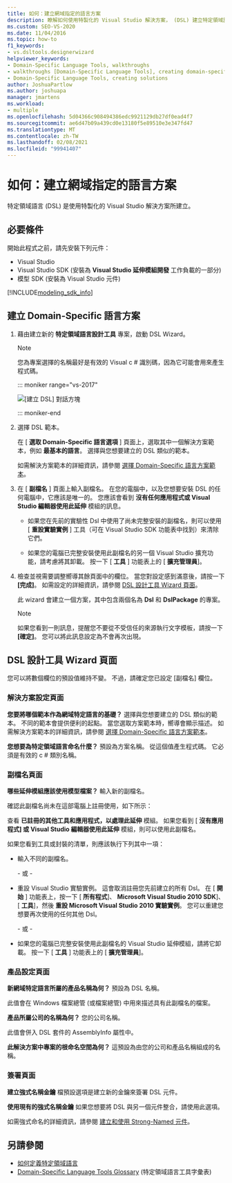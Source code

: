```yaml
---
title: 如何：建立網域指定的語言方案
description: 瞭解如何使用特製化的 Visual Studio 解決方案， (DSL) 建立特定領域語言。
ms.custom: SEO-VS-2020
ms.date: 11/04/2016
ms.topic: how-to
f1_keywords:
- vs.dsltools.designerwizard
helpviewer_keywords:
- Domain-Specific Language Tools, walkthroughs
- walkthroughs [Domain-Specific Language Tools], creating domain-specific language
- Domain-Specific Language Tools, creating solutions
author: JoshuaPartlow
ms.author: joshuapa
manager: jmartens
ms.workload:
- multiple
ms.openlocfilehash: 5d04366c908494386edc9921129db27df0ead4f7
ms.sourcegitcommit: ae6d47b09a439cd0e13180f5e89510e3e347fd47
ms.translationtype: MT
ms.contentlocale: zh-TW
ms.lasthandoff: 02/08/2021
ms.locfileid: "99941407"
---
```

# <a name="how-to-create-a-domain-specific-language-solution"></a>如何：建立網域指定的語言方案
特定領域語言 (DSL) 是使用特製化的 Visual Studio 解決方案所建立。

## <a name="prerequisites"></a>必要條件

開始此程式之前，請先安裝下列元件：

- Visual Studio
- Visual Studio SDK (安裝為 **Visual Studio 延伸模組開發** 工作負載的一部分) 
- 模型 SDK (安裝為 Visual Studio 元件) 

[!INCLUDE[modeling_sdk_info](includes/modeling_sdk_info.md)]

## <a name="creating-a-domain-specific-language-solution"></a>建立 Domain-Specific 語言方案

1. 藉由建立新的 **特定領域語言設計工具** 專案，啟動 DSL Wizard。

   > [!NOTE]
   > 您為專案選擇的名稱最好是有效的 Visual c # 識別碼，因為它可能會用來產生程式碼。

   ::: moniker range="vs-2017"

   ![[建立 DSL] 對話方塊](../modeling/media/create_dsldialog.png)

   ::: moniker-end

2. 選擇 DSL 範本。

    在 [ **選取 Domain-Specific 語言選項** ] 頁面上，選取其中一個解決方案範本，例如 **最基本的語言**。 選擇與您想要建立的 DSL 類似的範本。

    如需解決方案範本的詳細資訊，請參閱 [選擇 Domain-Specific 語言方案範本](../modeling/choosing-a-domain-specific-language-solution-template.md)。

3. 在 [ **副檔名** ] 頁面上輸入副檔名。 在您的電腦中，以及您想要安裝 DSL 的任何電腦中，它應該是唯一的。 您應該會看到 **沒有任何應用程式或 Visual Studio 編輯器使用此延伸** 模組的訊息。

   - 如果您在先前的實驗性 Dsl 中使用了尚未完整安裝的副檔名，則可以使用 [ **重設實驗實例** ] 工具（可在 Visual Studio SDK 功能表中找到）來清除它們。

   - 如果您的電腦已完整安裝使用此副檔名的另一個 Visual Studio 擴充功能，請考慮將其卸載。 按一下 [ **工具** ] 功能表上的 [ **擴充管理員**]。

4. 檢查並視需要調整嚮導其餘頁面中的欄位。 當您對設定感到滿意後，請按一下 **[完成]**。 如需設定的詳細資訊，請參閱 [DSL 設計工具 Wizard 頁面](#settings)。

    此 wizard 會建立一個方案，其中包含兩個名為 **Dsl** 和 **DslPackage** 的專案。

   > [!NOTE]
   > 如果您看到一則訊息，提醒您不要從不受信任的來源執行文字模板，請按一下 **[確定]**。 您可以將此訊息設定為不會再次出現。

## <a name="the-dsl-designer-wizard-pages"></a><a name="settings"></a> DSL 設計工具 Wizard 頁面
 您可以將數個欄位的預設值維持不變。 不過，請確定您已設定 [副檔名] 欄位。

### <a name="solution-settings-page"></a>解決方案設定頁面
 **您要將哪個範本作為網域特定語言的基礎？**
選擇與您想要建立的 DSL 類似的範本。 不同的範本會提供便利的起點。 當您選取方案範本時，嚮導會顯示描述。 如需解決方案範本的詳細資訊，請參閱 [選擇 Domain-Specific 語言方案範本](../modeling/choosing-a-domain-specific-language-solution-template.md)。

 **您想要為特定領域語言命名什麼？**
預設為方案名稱。 從這個值產生程式碼。 它必須是有效的 c # 類別名稱。

### <a name="file-extension-page"></a>副檔名頁面
 **哪些延伸模組應該使用模型檔案？**
輸入新的副檔名。

 確認此副檔名尚未在這部電腦上註冊使用，如下所示：

 查看 **已註冊的其他工具和應用程式，以處理此延伸** 模組。 如果您看到 [ **沒有應用程式] 或 Visual Studio 編輯器使用此延伸** 模組，則可以使用此副檔名。

 如果您看到工具或封裝的清單，則應該執行下列其中一項：

- 輸入不同的副檔名。

     \- 或 -

- 重設 Visual Studio 實驗實例。 這會取消註冊您先前建立的所有 Dsl。 在 [ **開始** ] 功能表上，按一下 [ **所有程式**]、 **Microsoft Visual Studio 2010 SDK**]、[ **工具**]，然後 **重設 Microsoft Visual Studio 2010 實驗實例**。 您可以重建您想要再次使用的任何其他 Dsl。

     \- 或 -

- 如果您的電腦已完整安裝使用此副檔名的 Visual Studio 延伸模組，請將它卸載。 按一下 [ **工具** ] 功能表上的 [ **擴充管理員**]。

### <a name="product-settings-page"></a>產品設定頁面
 **新網域特定語言所屬的產品名稱為何？**
預設為 DSL 名稱。

 此值會在 Windows 檔案總管 (或檔案總管) 中用來描述具有此副檔名的檔案。

 **產品所屬公司的名稱為何？**
您的公司名稱。

 此值會併入 DSL 套件的 AssemblyInfo 屬性中。

 **此解決方案中專案的根命名空間為何？**
這預設為由您的公司和產品名稱組成的名稱。

### <a name="signing-page"></a>簽署頁面
 **建立強式名稱金鑰** 檔預設選項是建立新的金鑰來簽署 DSL 元件。

 **使用現有的強式名稱金鑰** 如果您想要將 DSL 與另一個元件整合，請使用此選項。

 如需強式命名的詳細資訊，請參閱 [建立和使用 Strong-Named 元件](/dotnet/standard/assembly/create-use-strong-named)。

## <a name="see-also"></a>另請參閱

- [如何定義特定領域語言](../modeling/how-to-define-a-domain-specific-language.md)
- [Domain-Specific Language Tools Glossary](/previous-versions/bb126564(v=vs.100)) (特定領域語言工具字彙表)